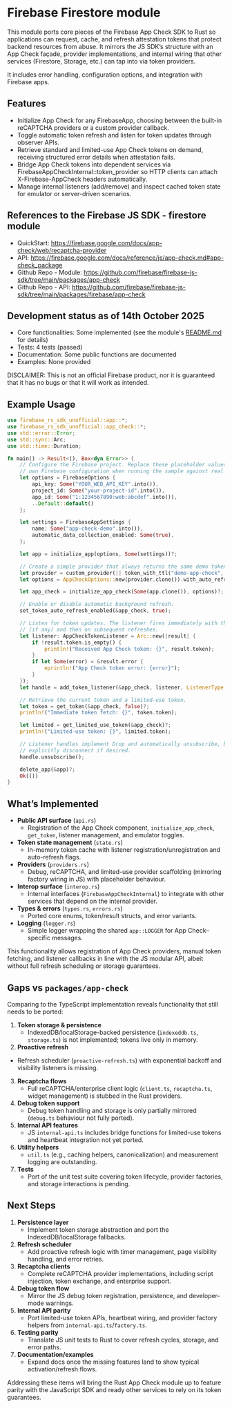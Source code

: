 # Firebase Firestore module

This module ports core pieces of the Firebase App Check SDK to Rust so applications can request, cache, and refresh attestation tokens that protect backend resources from abuse. It mirrors the JS SDK’s structure with an App Check façade, provider implementations, and internal wiring that other services (Firestore, Storage, etc.) can tap into via token providers.

It includes error handling, configuration options, and integration with Firebase apps.

## Features

- Initialize App Check for any FirebaseApp, choosing between the built-in reCAPTCHA providers or a custom provider callback.
- Toggle automatic token refresh and listen for token updates through observer APIs.
- Retrieve standard and limited-use App Check tokens on demand, receiving structured error details when attestation fails.
- Bridge App Check tokens into dependent services via FirebaseAppCheckInternal::token_provider so HTTP clients can attach X-Firebase-AppCheck headers automatically.
- Manage internal listeners (add/remove) and inspect cached token state for emulator or server-driven scenarios.

## References to the Firebase JS SDK - firestore module

- QuickStart: <https://firebase.google.com/docs/app-check/web/recaptcha-provider>
- API: <https://firebase.google.com/docs/reference/js/app-check.md#app-check_package>
- Github Repo - Module: <https://github.com/firebase/firebase-js-sdk/tree/main/packages/app-check>
- Github Repo - API: <https://github.com/firebase/firebase-js-sdk/tree/main/packages/firebase/app-check>

## Development status as of 14th October 2025

- Core functionalities: Some implemented (see the module's [README.md](https://github.com/dgasparri/firebase-rs-sdk-unofficial/tree/main/src/app_check) for details)
- Tests: 4 tests (passed)
- Documentation: Some public functions are documented
- Examples: None provided

DISCLAIMER: This is not an official Firebase product, nor it is guaranteed that it has no bugs or that it will work as intended.

## Example Usage

```rust
use firebase_rs_sdk_unofficial::app::*;
use firebase_rs_sdk_unofficial::app_check::*;
use std::error::Error;
use std::sync::Arc;
use std::time::Duration;

fn main() -> Result<(), Box<dyn Error>> {
    // Configure the Firebase project. Replace these placeholder values with your
    // own Firebase configuration when running the sample against real services.
    let options = FirebaseOptions {
        api_key: Some("YOUR_WEB_API_KEY".into()),
        project_id: Some("your-project-id".into()),
        app_id: Some("1:1234567890:web:abcdef".into()),
        ..Default::default()
    };

    let settings = FirebaseAppSettings {
        name: Some("app-check-demo".into()),
        automatic_data_collection_enabled: Some(true),
    };

    let app = initialize_app(options, Some(settings))?;

    // Create a simple provider that always returns the same demo token.
    let provider = custom_provider(|| token_with_ttl("demo-app-check", Duration::from_secs(60)));
    let options = AppCheckOptions::new(provider.clone()).with_auto_refresh(true);

    let app_check = initialize_app_check(Some(app.clone()), options)?;

    // Enable or disable automatic background refresh.
    set_token_auto_refresh_enabled(&app_check, true);

    // Listen for token updates. The listener fires immediately with the cached token
    // (if any) and then on subsequent refreshes.
    let listener: AppCheckTokenListener = Arc::new(|result| {
        if !result.token.is_empty() {
            println!("Received App Check token: {}", result.token);
        }
        if let Some(error) = &result.error {
            eprintln!("App Check token error: {error}");
        }
    });
    let handle = add_token_listener(&app_check, listener, ListenerType::External)?;

    // Retrieve the current token and a limited-use token.
    let token = get_token(&app_check, false)?;
    println!("Immediate token fetch: {}", token.token);

    let limited = get_limited_use_token(&app_check)?;
    println!("Limited-use token: {}", limited.token);

    // Listener handles implement Drop and automatically unsubscribe, but you can
    // explicitly disconnect if desired.
    handle.unsubscribe();

    delete_app(&app)?;
    Ok(())
}
```

## What’s Implemented

- **Public API surface** (`api.rs`)
  - Registration of the App Check component, `initialize_app_check`, `get_token`, listener management, and
    emulator toggles.
- **Token state management** (`state.rs`)
  - In-memory token cache with listener registration/unregistration and auto-refresh flags.
- **Providers** (`providers.rs`)
  - Debug, reCAPTCHA, and limited-use provider scaffolding (mirroring factory wiring in JS) with placeholder behaviour.
- **Interop surface** (`interop.rs`)
  - Internal interfaces (`FirebaseAppCheckInternal`) to integrate with other services that depend on the internal
    provider.
- **Types & errors** (`types.rs`, `errors.rs`)
  - Ported core enums, token/result structs, and error variants.
- **Logging** (`logger.rs`)
  - Simple logger wrapping the shared `app::LOGGER` for App Check–specific messages.

This functionality allows registration of App Check providers, manual token fetching, and listener callbacks in line
with the JS modular API, albeit without full refresh scheduling or storage guarantees.

## Gaps vs `packages/app-check`

Comparing to the TypeScript implementation reveals functionality that still needs to be ported:

1. **Token storage & persistence**
   - IndexedDB/localStorage-backed persistence (`indexeddb.ts`, `storage.ts`) is not implemented; tokens live only in
     memory.
2. **Proactive refresh**
  - Refresh scheduler (`proactive-refresh.ts`) with exponential backoff and visibility listeners is missing.
3. **Recaptcha flows**
   - Full reCAPTCHA/enterprise client logic (`client.ts`, `recaptcha.ts`, widget management) is stubbed in the Rust
     providers.
4. **Debug token support**
   - Debug token handling and storage is only partially mirrored (`debug.ts` behaviour not fully ported).
5. **Internal API features**
   - JS `internal-api.ts` includes bridge functions for limited-use tokens and heartbeat integration not yet ported.
6. **Utility helpers**
   - `util.ts` (e.g., caching helpers, canonicalization) and measurement logging are outstanding.
7. **Tests**
   - Port of the unit test suite covering token lifecycle, provider factories, and storage interactions is pending.

## Next Steps

1. **Persistence layer**
   - Implement token storage abstraction and port the IndexedDB/localStorage fallbacks.
2. **Refresh scheduler**
   - Add proactive refresh logic with timer management, page visibility handling, and error retries.
3. **Recaptcha clients**
   - Complete reCAPTCHA provider implementations, including script injection, token exchange, and enterprise support.
4. **Debug token flow**
   - Mirror the JS debug token registration, persistence, and developer-mode warnings.
5. **Internal API parity**
   - Port limited-use token APIs, heartbeat wiring, and provider factory helpers from `internal-api.ts`/`factory.ts`.
6. **Testing parity**
   - Translate JS unit tests to Rust to cover refresh cycles, storage, and error paths.
7. **Documentation/examples**
   - Expand docs once the missing features land to show typical activation/refresh flows.

Addressing these items will bring the Rust App Check module up to feature parity with the JavaScript SDK and ready other
services to rely on its token guarantees.
